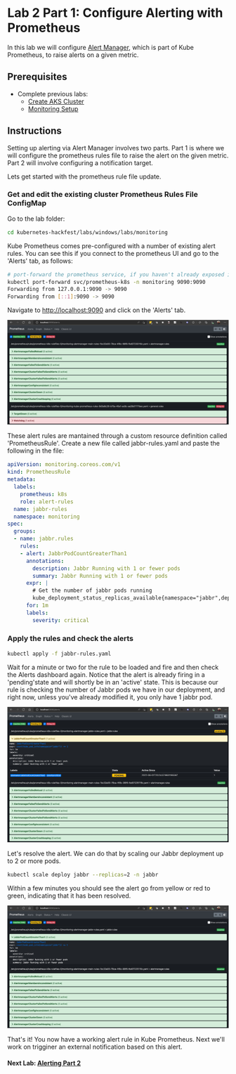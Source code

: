# Lab 2 Part 1: Configure Alerting with Prometheus

In this lab we will configure [Alert Manager](https://prometheus.io/docs/alerting/latest/alertmanager/), which is part of Kube Prometheus, to raise alerts on a given metric.

## Prerequisites

* Complete previous labs:
    * [Create AKS Cluster](../create-aks-cluster/README.md)
    * [Monitoring Setup](./monitoring.md)

## Instructions

Setting up alerting via Alert Manager involves two parts. Part 1 is where we will configure the prometheus rules file to raise the alert on the given metric. Part 2 will involve configuring a notification target. 

Lets get started with the prometheus rule file update.

### Get and edit the existing cluster Prometheus Rules File ConfigMap

Go to the lab folder:
```bash
cd kubernetes-hackfest/labs/windows/labs/monitoring
```

Kube Prometheus comes pre-configured with a number of existing alert rules. You can see this if you connect to the prometheus UI and go to the 'Alerts' tab, as follows:

```bash
# port-forward the prometheus service, if you haven't already exposed it as a service of type 'LoadBalancer'
kubectl port-forward svc/prometheus-k8s -n monitoring 9090:9090
Forwarding from 127.0.0.1:9090 -> 9090
Forwarding from [::1]:9090 -> 9090
```

Navigate to [http://localhost:9090](http://localhost:9090) and click on the 'Alerts' tab.

![alerts-dashboard](../../assets/img/monitoring/alerts-dashboard.jpg)

These alert rules are mantained through a custom resource definition called 'PrometheusRule'. Create a new file called jabbr-rules.yaml and paste the following in the file:

```yaml
apiVersion: monitoring.coreos.com/v1
kind: PrometheusRule
metadata:
  labels:
    prometheus: k8s
    role: alert-rules
  name: jabbr-rules
  namespace: monitoring
spec:
  groups:
  - name: jabbr.rules
    rules:
    - alert: JabbrPodCountGreaterThan1
      annotations:
        description: Jabbr Running with 1 or fewer pods
        summary: Jabbr Running with 1 or fewer pods
      expr: |
        # Get the number of jabbr pods running
        kube_deployment_status_replicas_available{namespace="jabbr",deployment="jabbr"}<=1
      for: 1m
      labels:
        severity: critical 
```

### Apply the rules and check the alerts

```bash
kubectl apply -f jabbr-rules.yaml 
```

Wait for a minute or two for the rule to be loaded and fire and then check the Alerts dashboard again. Notice that the alert is already firing in a 'pending'state and will shortly be in an 'active' state. This is because our rule is checking the number of Jabbr pods we have in our deployment, and right now, unless you've already modified it, you only have 1 jabbr pod. 

![alerts-dashboard-withrule](../../assets/img/monitoring/alerts-dashboard-withrule.jpg)

Let's resolve the alert. We can do that by scaling our Jabbr deployment up to 2 or more pods.

```bash
kubectl scale deploy jabbr --replicas=2 -n jabbr  
```

Within a few minutes you should see the alert go from yellow or red to green, indicating that it has been resolved.

![alerts-dashboard-withrule-clear](../../assets/img/monitoring/alerts-dashboard-withrule-clear.jpg)

That's it! You now have a working alert rule in Kube Prometheus. Next we'll work on trigginer an external notification based on this alert.

#### Next Lab: [Alerting Part 2](./alerting-part2.md)